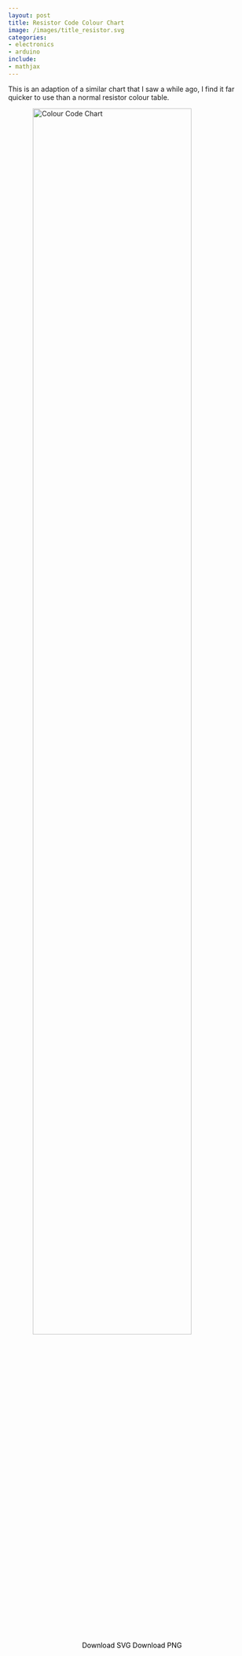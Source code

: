 ```yaml
---
layout: post
title: Resistor Code Colour Chart
image: /images/title_resistor.svg
categories:
- electronics
- arduino
include:
- mathjax
---
```


This is an adaption of a similar chart that I saw a while ago, I find it far quicker to use than a normal resistor colour table.

<img width="80%" style="display: block; margin-left: auto; margin-right: auto;"  title="Colour Code Chart" src="https://igniparoustempest.github.io/images/Resistor%20Colour%20Chart.svg"/>

<style>
a.button {
    -webkit-appearance: button;
    -moz-appearance: button;
    appearance: button;

    text-decoration: none;
    color: initial;
}
</style>

<div style="text-align: center;">
	<a href="https://igniparoustempest.github.io/images/Resistor%20Colour%20Chart.svg" class="button" download>Download SVG</a>
	<a href="https://igniparoustempest.github.io/images/Resistor%20Colour%20Chart.png" class="button" download>Download PNG</a>
</div>
<br>
